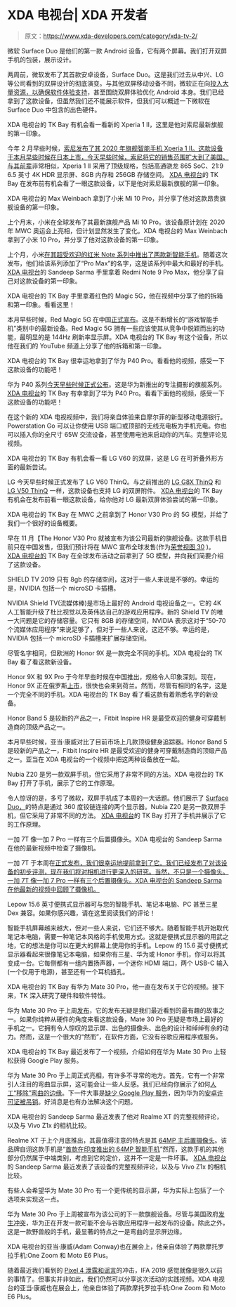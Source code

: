 # XDA 电视台| XDA 开发者

> 原文：<https://www.xda-developers.com/category/xda-tv-2/>

[](/microsoft-surface-duo-unboxing-hands-on/)

微软 Surface Duo 是他们的第一款 Android 设备，它有两个屏幕。我们打开双屏手机的包装，展示设计。

两周前，微软发布了其首款安卓设备，Surface Duo。这是我们过去从中兴、LG 等公司看到的双屏设计的彻底演变。与其他双屏移动设备不同，微软正在向[投入大量资源，以确保软件体验支持](https://www.xda-developers.com/watch-microsoft-panos-panay-make-case-surface-duo/)，甚至围绕双屏体验优化 Android 本身。我们已经拿到了这款设备，但虽然我们还不能展示软件，但我们可以概述一下微软在 Surface Duo 中包含的出色硬件。

[](/sony-xperia-1-ii-hands-on/)

XDA 电视台的 TK Bay 有机会看一看新的 Xperia 1 II，这里是他对索尼最新旗舰的第一印象。

今年 2 月早些时候，[索尼发布了其 2020 年旗舰智能手机 Xperia 1 II。这款设备于本月早些时候在日本上市，今天早些时候，索尼将它的销售范围扩大到了美国。与其前辈](https://www.xda-developers.com/sony-xperia-1-ii-xperia-10-ii-xperia-pro-announcement/)非常相似，Xperia 1 II 采用了顶级规格，包括高通骁龙 865 SoC、21:9 6.5 英寸 4K HDR 显示屏、8GB 内存和 256GB 存储空间。 [XDA 电视台](https://www.youtube.com/channel/UCk1SpWNzOs4MYmr0uICEntg)的 TK Bay 在发布前有机会看了一眼这款设备，以下是他对索尼最新旗舰的第一印象。

[](/xiaomi-mi-10-pro-unboxing-hands-on/)

XDA 电视台的 Max Weinbach 拿到了小米 Mi 10 Pro，并分享了他对这款昂贵旗舰设备的第一印象。

上个月末，小米在全球发布了其最新旗舰产品 Mi 10 Pro。该设备原计划在 2020 年 MWC 奥运会上亮相，但计划显然发生了变化。XDA 电视台的 Max Weinbach 拿到了小米 10 Pro，并分享了他对这款设备的第一印象。

[](/redmi-note-9-pro-max-hands-on-video/)

上个月，小米[在其超受欢迎的红米 Note 系列中推出了两款新智能手机](https://www.xda-developers.com/xiaomi-redmi-note-9-pro-max-snapdragon-720g-33w-fast-charging/)。随着这次发布，他们给该系列添加了“Pro Max”的名字，这是该系列中最大和最好的手机。 [XDA 电视台](https://www.youtube.com/channel/UCk1SpWNzOs4MYmr0uICEntg)的 Sandeep Sarma 手里拿着 Redmi Note 9 Pro Max，他分享了自己对这款设备的第一印象。

[](/red-magic-5g-hands-on-unboxing-video/)

XDA 电视台的 TK Bay 手里拿着红色的 Magic 5G，他在视频中分享了他的拆箱和第一印象。看看这里！

本月早些时候，Red Magic 5G 在中国[正式宣布](https://www.xda-developers.com/nubia-red-magic-5g-144hz-display-active-cooling-fan/)。这是不断增长的“游戏智能手机”类别中的最新设备。Red Magic 5G 拥有一些应该使其从竞争中脱颖而出的功能，最明显的是 144Hz 刷新率显示屏。XDA 电视台的 TK Bay 有这个设备，所以他在我们的 YouTube 频道上分享了他的拆箱和第一印象。

[](/huawei-p40-pro-hands-on-video/)

XDA 电视台的 TK Bay 很幸运地拿到了华为 P40 Pro。看看他的视频，感受一下这款设备的功能吧！

华为 P40 系列[今天早些时候正式公布](https://www.xda-developers.com/huawei-p40-pro-specifications-features-pricing-availability/)。这是华为新推出的专注摄影的旗舰系列。 [XDA 电视台](https://www.youtube.com/channel/UCk1SpWNzOs4MYmr0uICEntg?feature=emb_subscribe_title)的 TK Bay 有幸拿到了华为 P40 Pro。看看下面他的视频，感受一下这款设备的功能吧！

[](/mophie-powerstation-go-hands-on-video/)

在这个新的 XDA 电视视频中，我们将亲自体验来自摩尔菲的新型移动电源银行。Powerstation Go 可以让你使用 USB 端口或顶部的无线充电板为手机充电。你也可以插入你的全尺寸 65W 交流设备，甚至使用电池来启动你的汽车。完整评论见视频。

[](/lg-v60-dual-screen-hands-on/)

XDA 电视台的 TK Bay 有机会看一看 LG V60 的双屏，这是 LG 在可折叠外形方面的最新尝试。

LG 今天早些时候正式发布了 LG V60 ThinQ。与之前推出的 [LG G8X ThinQ](https://www.xda-developers.com/lg-g8x-with-dual-screen-first-impressions-a-fun-gimmick/) 和 [LG V50 ThinQ](https://www.xda-developers.com/lg-v50-dual-screen-review/) 一样，这款设备也支持 LG 的双屏附件。 [XDA 电视台](https://www.youtube.com/channel/UCk1SpWNzOs4MYmr0uICEntg)的 TK Bay 有机会在发布前看一眼这款设备，给你他对 LG 最新双屏体验尝试的第一印象。

[](/hands-on-honor-v30-pro-5g-video/)

XDA 电视台的 TK Bay 在 MWC 之前拿到了 Honor V30 Pro 的 5G 模型，并给了我们一个很好的设备概要。

早在 11 月【The Honor V30 Pro 就被宣布为该公司最新的旗舰设备。这款手机目前只在中国发售，但我们预计将在 MWC 宣布全球发售(作为[荣誉视图 30](https://www.xda-developers.com/honor-release-5g-smartphone-2019/) )。 [XDA 电视台的](https://www.youtube.com/channel/UCk1SpWNzOs4MYmr0uICEntg) TK Bay 在全球发布活动之前拿到了 5G 模型，并向我们简要介绍了这款设备。

[](/how-to-use-adoptable-storage-on-the-nvidia-shield-tv-2019-video/)

SHIELD TV 2019 只有 8gb 的存储空间，这对于一些人来说是不够的。幸运的是，NVIDIA 包括一个 microSD 卡插槽。

NVIDIA Shield TV(流媒体棒)是市场上最好的 Android 电视设备之一。它的 4K 人工智能升级了杜比视觉以及英伟达自己的游戏应用程序。新的 Shield TV 的唯一大问题是它的存储容量。它只有 8GB 的存储空间，NVIDIA 表示这对于“50-70 个流媒体应用程序”来说足够了，但对于一些人来说，这还不够。幸运的是，NVIDIA 包括一个 microSD 卡插槽来扩展存储空间。

[](/honor-9x-revisited-europe-video/)

尽管名字相同，但欧洲的 Honor 9X 是一款完全不同的手机。XDA 电视台的 TK Bay 看了看这款新设备。

Honor 9X 和 9X Pro 于今年早些时候在中国推出，规格令人印象深刻。现在，Honor 9X 正在俄罗斯[上市](https://www.xda-developers.com/honor-9x-smartphone-launches-russia-coming-soon-netherlands/)，很快也会来到荷兰。然而，尽管有相同的名字，这是一个完全不同的手机。XDA 电视台的 TK Bay 看了看这款有着熟悉名字的新设备。

[](/honor-band-5-vs-fitbit-inspire-hr-video/)

Honor Band 5 是较新的产品之一，Fitbit Inspire HR 是最受欢迎的健身可穿戴制造商的顶级产品之一。

本月早些时候，亚当·康威对比了目前市场上几款顶级健身追踪器。Honor Band 5 是较新的产品之一，Fitbit Inspire HR 是最受欢迎的健身可穿戴制造商的顶级产品之一。亚当在 XDA 电视台的一个视频中把这两种设备放在一起。

[](/nubia-z20-hands-on-video/)

Nubia Z20 是另一款双屏手机，但它采用了非常不同的方法。XDA 电视台的 TK Bay 打开了手机，展示了它的工作原理。

令人惊讶的是，多亏了微软，双屏手机成了本周的一大话题。他们展示了 [Surface Duo，](https://www.xda-developers.com/microsoft-surface-duo-suface-neo-surface-pro-7-surface-laptop-3/)的特点是通过 360 度铰链连接的两个显示器。Nubia Z20 是另一款双屏手机，但它采用了非常不同的方法。 [XDA 电视台](https://youtu.be/imUz_3hl57A)的 TK Bay 打开了手机并展示了它的工作原理。

[](/oneplus-7t-camera-overview-video/)

一加 7T 像一加 7 Pro 一样有三个后置摄像头。XDA 电视台的 Sandeep Sarma 在他的最新视频中检查了摄像机。

一加 7T 于本周在[正式发布，我们很幸运地提前拿到了它。我们已经发布了对该设备的初步评测，现在我们将对相机进行更深入的研究。当然，不只是一个摄像头。一加 7T 像一加 7 Pro 一样有三个后置摄像头。XDA 电视台的 Sandeep Sarma 在他最新的视频中回顾了摄像机。](https://www.xda-developers.com/oneplus-7t-qualcomm-snapdragon-855-plus-triple-rear-cameras-launch/)

[](/lepow-portable-monitor-review/)

Lepow 15.6 英寸便携式显示器可与您的智能手机、笔记本电脑、PC 甚至三星 Dex 兼容。如果你感兴趣，请在这里阅读我们的评论！

智能手机屏幕越来越大，但对一些人来说，它们还不够大。随着智能手机开始取代笔记本电脑，需要一种笔记本风格的手机使用方式。这就是便携式显示器的用武之地，它的想法是你可以在更大的屏幕上使用你的手机。Lepow 的 15.6 英寸便携式显示器看起来很像笔记本电脑，如果你有三星、华为或 Honor 手机，你可以将其变成一台。它每侧都有一组内置扬声器，一个迷你 HDMI 端口，两个 USB-C 输入(一个仅用于电源)，甚至还有一个耳机插孔。

[](/huawei-mate-30-pro-feature-walkthrough-video/)

XDA 电视台的 TK Bay 有华为 Mate 30 Pro，他一直在发布关于它的视频。接下来，TK 深入研究了硬件和软件特性。

华为 Mate 30 Pro 于上周[发布](https://www.xda-developers.com/huawei-mate-30-pro-rs-porsche-design-specifications-features-pricing-availability/)，它的发布无疑是我们最近看到的最有趣的故事之一。如果你纯粹从硬件的角度来看这款设备，Mate 30 Pro 无疑是市场上最好的手机之一。它拥有令人惊叹的显示屏、出色的摄像头、出色的设计和绰绰有余的动力。然而，这是一个很大的“然而”，在软件方面，它没有谷歌应用程序或服务。

[](/huawei-mate-30-pro-google-play-services-video/)

XDA 电视台的 TK Bay 最近发布了一个视频，介绍如何在华为 Mate 30 Pro 上轻松获得 Google Play 服务。

华为 Mate 30 Pro 于上周正式亮相，有许多不寻常的地方。首先，它有一个非常引人注目的弯曲显示屏，这可能会让一些人反感。我们已经向你展示了如何[人工“移除”弯曲的边缘](https://www.xda-developers.com/how-to-disable-display-edges-huawei-mate-30-pro/)。下一件大事是[缺少 Google Play 服务](https://www.xda-developers.com/huawei-mate-30-google-play-store-challenges/)，因为华为的[安卓许可证被吊销](https://www.xda-developers.com/google-revoke-huawei-android-ban-blacklist/)。好消息是也有办法解决这个问题。

[](/realme-xt-video-review/)

XDA 电视台的 Sandeep Sarma 最近发表了他对 Realme XT 的完整视频评论，以及与 Vivo Z1x 的相机比较。

Realme XT 于上个月底推出，其最值得注意的特点是其 [64MP 主后置摄像头](https://www.xda-developers.com/realme-xt-64mp-camera-comparison-48mp-5-pro/)。该品牌自诩这款手机是“[首款在印度推出的 64MP 智能手机](https://www.xda-developers.com/realme-xt-is-the-first-64mp-smartphone-to-launch-in-india/)”然而，这款手机的其他部分仍然属于中端类别，考虑到它的定价，这并不一定是一件坏事。 [XDA 电视台](https://www.youtube.com/user/xdadevelopers?sub_confirmation=1)的 Sandeep Sarma 最近发表了该设备的完整视频评论，以及与 Vivo Z1x 的相机比较。

[](/how-to-disable-display-edges-huawei-mate-30-pro/)

有些人会希望华为 Mate 30 Pro 有一个更传统的显示屏，华为实际上包括了一个选项来实现这一点。

华为 Mate 30 Pro 于上周被宣布为该公司的下一款旗舰设备。尽管与美国政府[发生冲突](https://www.xda-developers.com/huawei-trade-ban-relief/)，华为正在开发一款可能不会与谷歌应用程序一起发布的设备。除此之外，这是一款野兽般的手机，最显著的特点之一是弯曲的显示屏边缘。

[](/hands-on-motorola-one-zoom-moto-e6-plus/)

XDA 电视台的亚当·康威(Adam Conway)也在展会上，他亲自体验了两款摩托罗拉手机:One Zoom 和 Moto E6 Plus。

随着最近我们看到的 [Pixel 4 泄露和谣言](https://www.xda-developers.com/tag/google-pixel4/)的冲击，IFA 2019 感觉就像是很久以前的事情了。但事实并非如此，我们仍然可以分享这次活动的实践视频。XDA 电视台的亚当·康威也在展会上，他亲自体验了两款摩托罗拉手机:One Zoom 和 Moto E6 Plus。